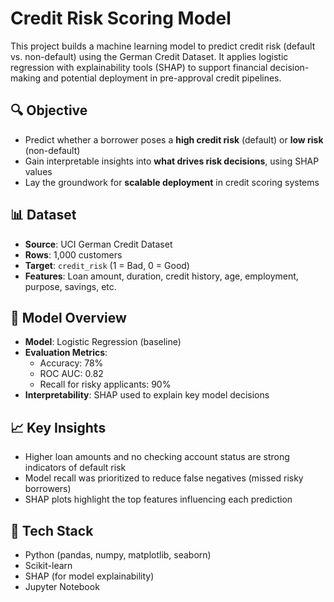 # Credit Risk Scoring Model

This project builds a machine learning model to predict credit risk (default vs. non-default) using the German Credit Dataset. It applies logistic regression with explainability tools (SHAP) to support financial decision-making and potential deployment in pre-approval credit pipelines.

## 🔍 Objective

- Predict whether a borrower poses a **high credit risk** (default) or **low risk** (non-default)
- Gain interpretable insights into **what drives risk decisions**, using SHAP values
- Lay the groundwork for **scalable deployment** in credit scoring systems


## 📊 Dataset

- **Source**: UCI German Credit Dataset  
- **Rows**: 1,000 customers  
- **Target**: `credit_risk` (1 = Bad, 0 = Good)
- **Features**: Loan amount, duration, credit history, age, employment, purpose, savings, etc.


## 🧠 Model Overview

- **Model**: Logistic Regression (baseline)
- **Evaluation Metrics**:
  - Accuracy: 78%
  - ROC AUC: 0.82
  - Recall for risky applicants: 90%
- **Interpretability**: SHAP used to explain key model decisions


## 📈 Key Insights

- Higher loan amounts and no checking account status are strong indicators of default risk
- Model recall was prioritized to reduce false negatives (missed risky borrowers)
- SHAP plots highlight the top features influencing each prediction


## 🧰 Tech Stack

- Python (pandas, numpy, matplotlib, seaborn)
- Scikit-learn
- SHAP (for model explainability)
- Jupyter Notebook
